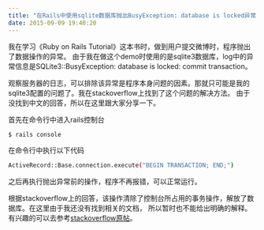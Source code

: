```yaml
---
title: "在Rails中使用sqlite数据库抛出BusyException: database is locked异常的解决方法"
date: 2015-09-09 19:40:20
---
```

我在学习《Ruby on Rails Tutorial》这本书时，做到用户提交微博时，程序抛出了数据操作的异常。
由于我在做这个demo时使用的是sqlite3数据库，log中的异常信息是SQLite3::BusyException: database is locked: commit transaction。

观察服务器的日志，可以排除该异常是程序本身问题的因素。那就只可能是我的sqlite3配置的问题了。我在stackoverflow上找到了这个问题的解决方法。
由于没找到中文的回答，所以在这里跟大家分享一下。

首先在命令行中进入rails控制台
```sh
$ rails console
```
在命令行中执行以下代码
```sh
ActiveRecord::Base.connection.execute("BEGIN TRANSACTION; END;")
```
之后再执行抛出异常前的操作，程序不再报错，可以正常运行。  

根据stackoverflow上的回答，该操作清除了控制台所占用的事务操作，解放了数据库。在这里由于我还没有找到相关的文档，
所以暂时也不能给出明确的解释。有兴趣的可以去参考[stackoverflow原帖](http://stackoverflow.com/questions/7154664/ruby-sqlite3busyexception-database-is-locked)。

